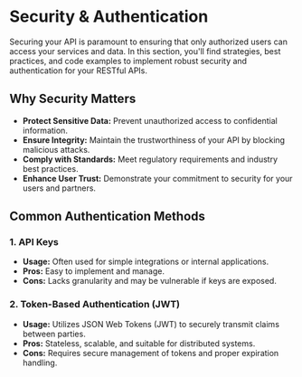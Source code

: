 # Security & Authentication

Securing your API is paramount to ensuring that only authorized users can access your services and data. In this section, you'll find strategies, best practices, and code examples to implement robust security and authentication for your RESTful APIs.

## Why Security Matters

- **Protect Sensitive Data:** Prevent unauthorized access to confidential information.
- **Ensure Integrity:** Maintain the trustworthiness of your API by blocking malicious attacks.
- **Comply with Standards:** Meet regulatory requirements and industry best practices.
- **Enhance User Trust:** Demonstrate your commitment to security for your users and partners.

## Common Authentication Methods

### 1. API Keys
- **Usage:** Often used for simple integrations or internal applications.
- **Pros:** Easy to implement and manage.
- **Cons:** Lacks granularity and may be vulnerable if keys are exposed.

### 2. Token-Based Authentication (JWT)
- **Usage:** Utilizes JSON Web Tokens (JWT) to securely transmit claims between parties.
- **Pros:** Stateless, scalable, and suitable for distributed systems.
- **Cons:** Requires secure management of tokens and proper expiration handling.
